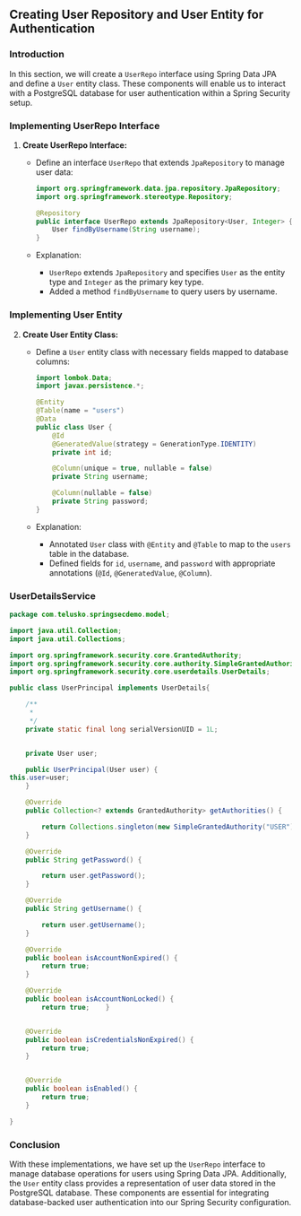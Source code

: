 ## Creating User Repository and User Entity for Authentication

### Introduction

In this section, we will create a `UserRepo` interface using Spring Data JPA and define a `User` entity class. These components will enable us to interact with a PostgreSQL database for user authentication within a Spring Security setup.

### Implementing UserRepo Interface

1. **Create UserRepo Interface:**

   - Define an interface `UserRepo` that extends `JpaRepository` to manage user data:

     ```java
     import org.springframework.data.jpa.repository.JpaRepository;
     import org.springframework.stereotype.Repository;

     @Repository
     public interface UserRepo extends JpaRepository<User, Integer> {
         User findByUsername(String username);
     }
     ```

   - Explanation:
     - `UserRepo` extends `JpaRepository` and specifies `User` as the entity type and `Integer` as the primary key type.
     - Added a method `findByUsername` to query users by username.

### Implementing User Entity

2. **Create User Entity Class:**

   - Define a `User` entity class with necessary fields mapped to database columns:

     ```java
     import lombok.Data;
     import javax.persistence.*;

     @Entity
     @Table(name = "users")
     @Data
     public class User {
         @Id
         @GeneratedValue(strategy = GenerationType.IDENTITY)
         private int id;

         @Column(unique = true, nullable = false)
         private String username;

         @Column(nullable = false)
         private String password;
     }
     ```

   - Explanation:
     - Annotated `User` class with `@Entity` and `@Table` to map to the `users` table in the database.
     - Defined fields for `id`, `username`, and `password` with appropriate annotations (`@Id`, `@GeneratedValue`, `@Column`).

### UserDetailsService

```Java
package com.telusko.springsecdemo.model;

import java.util.Collection;
import java.util.Collections;

import org.springframework.security.core.GrantedAuthority;
import org.springframework.security.core.authority.SimpleGrantedAuthority;
import org.springframework.security.core.userdetails.UserDetails;

public class UserPrincipal implements UserDetails{

	/**
	 *
	 */
	private static final long serialVersionUID = 1L;


	private User user;

	public UserPrincipal(User user) {
this.user=user;
	}

	@Override
	public Collection<? extends GrantedAuthority> getAuthorities() {

		return Collections.singleton(new SimpleGrantedAuthority("USER"));
	}

	@Override
	public String getPassword() {

		return user.getPassword();
	}

	@Override
	public String getUsername() {

		return user.getUsername();
	}

	@Override
	public boolean isAccountNonExpired() {
		return true;
	}

	@Override
	public boolean isAccountNonLocked() {
		return true;	}


	@Override
	public boolean isCredentialsNonExpired() {
		return true;
	}


	@Override
	public boolean isEnabled() {
		return true;
	}

}
```

### Conclusion

With these implementations, we have set up the `UserRepo` interface to manage database operations for users using Spring Data JPA. Additionally, the `User` entity class provides a representation of user data stored in the PostgreSQL database. These components are essential for integrating database-backed user authentication into our Spring Security configuration.
